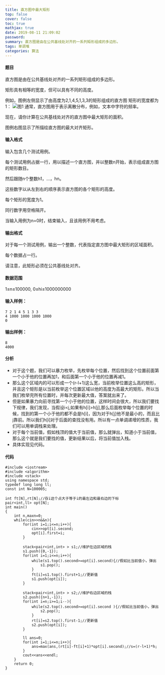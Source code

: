 ```yaml
---
title: 直方图中最大矩形
top: false
cover: false
toc: true
mathjax: true
date: 2019-08-11 21:09:02
password:
summary: 直方图是由在公共基线处对齐的一系列矩形组成的多边形。
tags: 单调堆
categories: 算法
---
```


#### 题目
直方图是由在公共基线处对齐的一系列矩形组成的多边形。

矩形具有相等的宽度，但可以具有不同的高度。

例如，图例左侧显示了由高度为2,1,4,5,1,3,3的矩形组成的直方图
矩形的宽度都为1：
![图1](1.jpg)
通常，直方图用于表示离散分布，例如，文本中字符的频率。

现在，请你计算在公共基线处对齐的直方图中最大矩形的面积。

图例右图显示了所描绘直方图的最大对齐矩形。
#### 输入格式
输入包含几个测试用例。

每个测试用例占据一行，用以描述一个直方图，并以整数n开始，表示组成直方图的矩形数目。

然后跟随n个整数h1，…，hn。

这些数字以从左到右的顺序表示直方图的各个矩形的高度。

每个矩形的宽度为1。

同行数字用空格隔开。

当输入用例为n=0时，结束输入，且该用例不用考虑。

#### 输出格式
对于每一个测试用例，输出一个整数，代表指定直方图中最大矩形的区域面积。

每个数据占一行。

请注意，此矩形必须在公共基线处对齐。

#### 数据范围
1≤n≤100000,
0≤hi≤1000000000
#### 输入样例：

    7 2 1 4 5 1 3 3
    4 1000 1000 1000 1000
    0

#### 输出样例：

    8
    4000
#### 分析

 - 对于这个题，我们可以暴力枚举，先枚举每个位置，然后找到这个位置前面第一个小于他的位置再加1，和后面第一个小于他的位置再减1。
 - 那么这个区域内的可以形成一个(r-l+1)这么宽，当前枚举位置这么高的矩形，并且这个矩形是以当前枚举这个位置区域以他的高度为高最大的矩形。所以当我们枚举完所有位置时，并每次更新最大值，答案就出来了。
 - 但是如果暴力向前寻找第一个小于他的位置，这样时间会很大，所以我们要找下规律，我们发现，当假设i<j,如果有h[i]>h[j],那么后面枚举每个位置的时候，找到的第一个小于他的都不会是h[i]，因为对于h[j]他不是最小的，而且比j靠前。所以我们h[i]对于后面的查找没有用。所以有一点单调递增的性质，我们可以用单调栈来处理。
 - 对于每个当前值，假如栈顶的值大于当前值，那么就弹出，知道小于当前值，那么这个就是我们要找的值，更新结果以后，将当前值加入栈。
 - 具体实现见代码。


#### 代码
 

```
#include <iostream>
#include <algorithm>
#include <stack>
using namespace std;
typedef long long ll;
const int N=100005;

int ft[N],rt[N];//存i这个点大于等于i的最左边和最右边的下标 
pair<int,ll> opt[N];
int main()
{
	int n,maxn=0;
	while(cin>>n&&n){
		for(int i=1;i<=n;i++){
			cin>>opt[i].second;
			opt[i].first=i;
		}
		
		stack<pair<int,int> > s1;//维护左边区域的栈 
		s1.push({0,-1});
		for(int i=1;i<=n;i++){ 
			while(s1.top().second>=opt[i].second){//假如比当前值小，弹出 
				s1.pop();
			}
			ft[i]=s1.top().first+1;//更新值 
			s1.push(opt[i]);
		}
	
		stack<pair<int,int> > s2;//维护右边区域的栈 
		s2.push({n+1,-1});
		for(int i=n;i>=1;i--){
			while(s2.top().second>=opt[i].second ){//假如比当前值小，弹出
				s2.pop();
			}
			rt[i]=s2.top().first-1;//更新值
			s2.push(opt[i]);
		}
		
		ll ans=0;
		for(int i=1;i<=n;i++){
			ans=max(ans,(rt[i]-ft[i]+1)*opt[i].second);//s=(r-l+1)*h; 
		}
		cout<<ans<<endl;
	}
	return 0;
}

```
